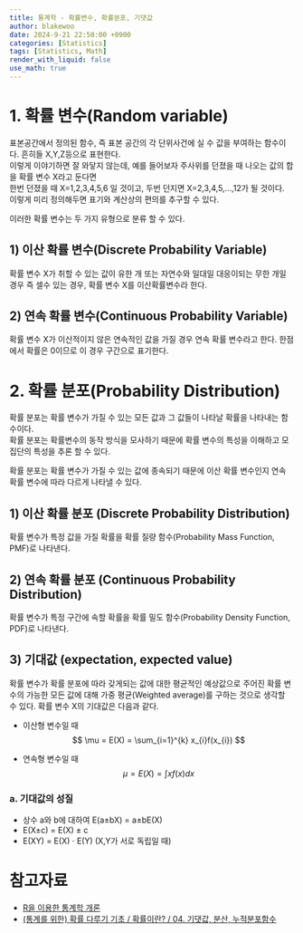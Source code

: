 ```yaml
---
title: 통계학 - 확률변수, 확률분포, 기댓값
author: blakewoo
date: 2024-9-21 22:50:00 +0900
categories: [Statistics]
tags: [Statistics, Math]
render_with_liquid: false
use_math: true
---
```


# 1. 확률 변수(Random variable)
표본공간에서 정의된 함수, 즉 표본 공간의 각 단위사건에 실 수 값을 부여하는 함수이다.
흔히들 X,Y,Z등으로 표현한다.   
이렇게 이야기하면 잘 와닿지 않는데, 예를 들어보자
주사위를 던졌을 때 나오는 값의 합을 확률 변수 X라고 둔다면   
한번 던졌을 때 X=1,2,3,4,5,6 일 것이고, 두번 던지면 X=2,3,4,5,...,12가 될 것이다.   
이렇게 미리 정의해두면 표기와 계산상의 편의를 추구할 수 있다.

이러한 확률 변수는 두 가지 유형으로 분류 할 수 있다.

## 1) 이산 확률 변수(Discrete Probability Variable)
확률 변수 X가 취할 수 있는 값이 유한 개 또는 자연수와 일대일 대응이되는 무한 개일 경우
즉 셀수 있는 경우, 확률 변수 X를 이산확률변수라 한다.

## 2) 연속 확률 변수(Continuous Probability Variable)
확률 변수 X가 이산적이지 않은 연속적인 값을 가질 경우 연속 확률 변수라고 한다.
한점에서 확률은 0이므로 이 경우 구간으로 표기한다.   


# 2. 확률 분포(Probability Distribution)
확률 분포는 확률 변수가 가질 수 있는 모든 값과 그 값들이 나타날 확률을 나타내는 함수이다.   
확률 분포는 확률변수의 동작 방식을 모사하기 때문에 확률 변수의 특성을 이해하고 모집단의 특성을 추론 할 수 있다.

확률 분포는 확률 변수가 가질 수 있는 값에 종속되기 때문에 이산 확률 변수인지 연속 확률 변수에
따라 다르게 나타낼 수 있다.

## 1) 이산 확률 분포 (Discrete Probability Distribution)
확률 변수가 특정 값을 가질 확률을 확률 질량 함수(Probability Mass Function, PMF)로 나타낸다.

## 2) 연속 확률 분포 (Continuous Probability Distribution)
확률 변수가 특정 구간에 속할 확률을 확률 밀도 함수(Probability Density Function, PDF)로 나타낸다.

## 3) 기대값 (expectation, expected value)
확률 변수가 확률 분포에 따라 갖게되는 값에 대한 평균적인 예상값으로
주어진 확률 변수의 가능한 모든 값에 대해 가중 평균(Weighted average)를 구하는 것으로 생각할 수 있다.
확률 변수 X의 기대값은 다음과 같다.

- 이산형 변수일 때
$$ \mu = E(X) = \sum_{i=1}^{k} x_{i}f(x_{i}) $$

- 연속형 변수일 때   
$$ \mu = E(X) = \int xf(x) dx $$
  
### a. 기대값의 성질
- 상수 a와 b에 대하여 E(a$\pm$bX) = a$\pm$bE(X)
- E(X$\pm$c) = E(X) $\pm$ c
- E(XY) = E(X) $\cdot$ E(Y) (X,Y가 서로 독립일 때)


# 참고자료
- [R을 이용한 통계학 개론](https://www.kmooc.kr/view/course/detail/5086?tm=20240914182522)
- [(통계를 위한) 확률 다루기 기초 / 확률이란? / 04. 기댓값, 분산, 누적분포함수](https://wikidocs.net/198146)

